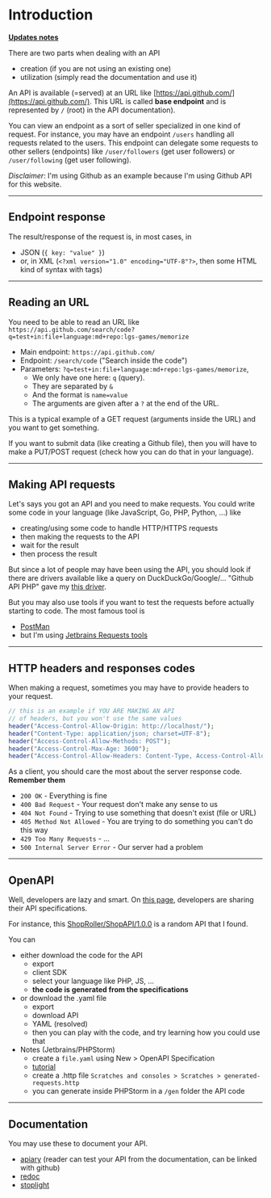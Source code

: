 # Introduction

**[Updates notes](index.md)**

There are two parts when dealing with an API

* creation (if you are not using an existing one)
* utilization (simply read the documentation and use it)

An API is available (=served) at an URL like [https://api.github.com/](https://api.github.com/). This URL is called **base endpoint** and is represented by `/` (root) in the API documentation).

You can view an endpoint as a sort of seller specialized in one kind of request. For instance, you may have an endpoint `/users` handling all requests related to the users. This endpoint can delegate some requests to other sellers (endpoints) like `/user/followers` (get user followers) or `/user/following` (get user following).

*Disclaimer*: I'm using Github as an example because I'm using Github API for this website.

<hr class="sl">

## Endpoint response

The result/response of the request is, in most cases, in

* JSON (`{ key: "value" }`)
* or, in XML (`<?xml version="1.0" encoding="UTF-8"?>`, then some HTML kind of syntax with tags)

<hr class="sr">

## Reading an URL

You need to be able to read an URL like `https://api.github.com/search/code?q=test+in:file+language:md+repo:lgs-games/memorize`

* Main endpoint: `https://api.github.com/`
* Endpoint: `/search/code` ("Search inside the code")
* Parameters: `?q=test+in:file+language:md+repo:lgs-games/memorize`,
  * We only have one here: `q` (query).
  * They are separated by `&`
  * And the format is `name=value`
  * The arguments are given after a `?` at the end of the URL.

This is a typical example of a GET request (arguments inside the URL) and you want to get something.

If you want to submit data (like creating a Github file), then you will have to make a PUT/POST request (check how you can do that in your language).

<hr class="sl">

## Making API requests

Let's says you got an API and you need to make requests. You could write some code in your language (like JavaScript, Go, PHP, Python, ...) like

* creating/using some code to handle HTTP/HTTPS requests
* then making the requests to the API
* wait for the result
* then process the result

But since a lot of people may have been using the API, you should look if there are drivers available like a query on DuckDuckGo/Google/... "Github API PHP" gave my [this driver](https://github.com/KnpLabs/php-github-api).

But you may also use tools if you want to test the requests before actually starting to code. The most famous tool is

* [PostMan](https://www.postman.com/)
* but I'm using [Jetbrains Requests tools](jetbrains.md)

<hr class="sl">

## HTTP headers and responses codes

When making a request, sometimes you may have to provide headers to your request.

```php
// this is an example if YOU ARE MAKING AN API
// of headers, but you won't use the same values
header("Access-Control-Allow-Origin: http://localhost/");
header("Content-Type: application/json; charset=UTF-8");
header("Access-Control-Allow-Methods: POST");
header("Access-Control-Max-Age: 3600");
header("Access-Control-Allow-Headers: Content-Type, Access-Control-Allow-Headers, Authorization, X-Requested-With");
```

As a client, you should care the most about the server response code. **Remember them**

* `200 OK` - Everything is fine
* `400 Bad Request` - Your request don't make any sense to us
* `404 Not Found` - Trying to use something that doesn't exist (file or URL)
* `405 Method Not Allowed` - You are trying to do something you can't do this way
* `429 Too Many Requests` - ...
* `500 Internal Server Error` - Our server had a problem

<hr class="sl">

## OpenAPI

Well, developers are lazy and smart. On [this page](https://app.swaggerhub.com/search), developers are sharing their API specifications.

For instance, this [ShopRoller/ShopAPI/1.0.0](https://app.swaggerhub.com/apis/ShopRoller/ShopAPI/1.0.0) is a random API that I found. 

You can

* either download the code for the API
  * export
  * client SDK
  * select your language like PHP, JS, ...
  * **the code is generated from the specifications**
* or download the .yaml file
  * export
  * download API
  * YAML (resolved)
  * then you can play with the code, and try learning how you could use that
* Notes (Jetbrains/PHPStorm)
  * create a `file.yaml` using New > OpenAPI Specification
  * [tutorial](https://www.jetbrains.com/help/phpstorm/openapi.html)
  * create a .http file `Scratches and consoles > Scratches > generated-requests.http`
  * you can generate inside PHPStorm in a `/gen` folder the API code

<hr class="sl">

## Documentation

You may use these to document your API.

* [apiary](https://apiary.io/) (reader can test your API from the documentation, can be linked with github)
* [redoc](https://github.com/Redocly/redoc)
* [stoplight](https://stoplight.io/)